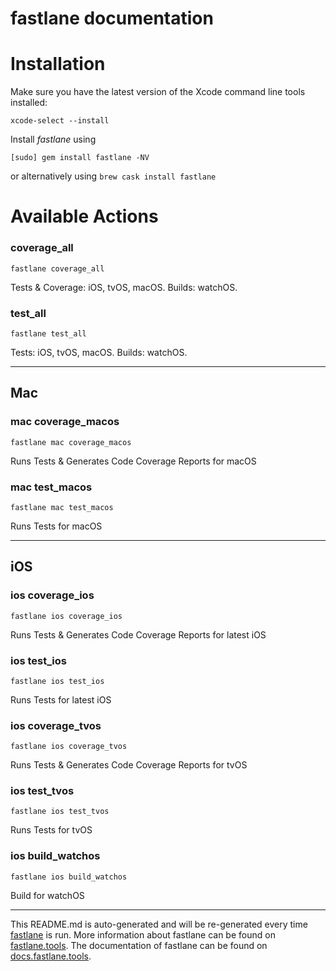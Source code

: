 fastlane documentation
================
# Installation

Make sure you have the latest version of the Xcode command line tools installed:

```
xcode-select --install
```

Install _fastlane_ using
```
[sudo] gem install fastlane -NV
```
or alternatively using `brew cask install fastlane`

# Available Actions
### coverage_all
```
fastlane coverage_all
```
Tests & Coverage: iOS, tvOS, macOS. Builds: watchOS.
### test_all
```
fastlane test_all
```
Tests: iOS, tvOS, macOS. Builds: watchOS.

----

## Mac
### mac coverage_macos
```
fastlane mac coverage_macos
```
Runs Tests & Generates Code Coverage Reports for macOS
### mac test_macos
```
fastlane mac test_macos
```
Runs Tests for macOS

----

## iOS
### ios coverage_ios
```
fastlane ios coverage_ios
```
Runs Tests & Generates Code Coverage Reports for latest iOS
### ios test_ios
```
fastlane ios test_ios
```
Runs Tests for latest iOS
### ios coverage_tvos
```
fastlane ios coverage_tvos
```
Runs Tests & Generates Code Coverage Reports for tvOS
### ios test_tvos
```
fastlane ios test_tvos
```
Runs Tests for tvOS
### ios build_watchos
```
fastlane ios build_watchos
```
Build for watchOS

----

This README.md is auto-generated and will be re-generated every time [fastlane](https://fastlane.tools) is run.
More information about fastlane can be found on [fastlane.tools](https://fastlane.tools).
The documentation of fastlane can be found on [docs.fastlane.tools](https://docs.fastlane.tools).
